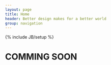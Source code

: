 ```yaml
---
layout: page
title: Home
header: Better design makes for a better world
group: navigation
---
```

{% include JB/setup %}


# COMMING SOON